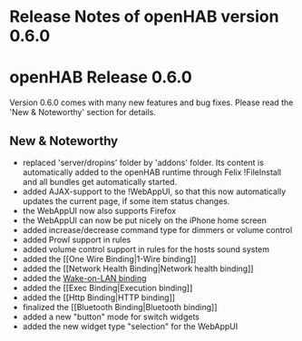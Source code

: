 # Release Notes of openHAB version 0.6.0

# openHAB Release 0.6.0

Version 0.6.0 comes with many new features and bug fixes. Please read the 'New & Noteworthy' section for details.

## New & Noteworthy

- replaced 'server/dropins' folder by 'addons' folder. Its content is automatically added to the openHAB runtime through Felix !FileInstall and all bundles get automatically started.
- added AJAX-support to the !WebAppUI, so that this now automatically updates the current page, if some item status changes.
- the WebAppUI now also supports Firefox
- the WebAppUI can now be put nicely on the iPhone home screen
- added increase/decrease command type for dimmers or volume control
- added Prowl support in rules
- added volume control support in rules for the hosts sound system
- added the [[One Wire Binding|1-Wire binding]]
- added the [[Network Health Binding|Network health binding]]
- added the [Wake-on-LAN binding](WoLBinding)
- added the [[Exec Binding|Execution binding]]
- added the [[Http Binding|HTTP binding]]
- finalized the [[Bluetooth Binding|Bluetooth binding]]
- added a new "button" mode for switch widgets
- added the new widget type "selection" for the WebAppUI